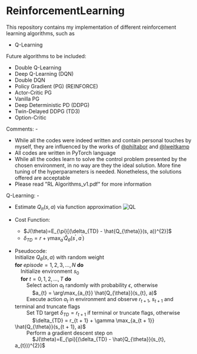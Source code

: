 # ReinforcementLearning
This repository contains my implementation of different reinforcement learning algorithms, such as
 - Q-Learning

Future algorithms to be included:
 - Double Q-Learning
 - Deep Q-Learning (DQN)
 - Double DQN
 - Policy Gradient (PG) (REINFORCE)
 - Actor-Critic PG
 - Vanilla PG
 - Deep Deterministic PD (DDPG)
 - Twin-Delayed DDPG (TD3)
 - Option-Critic

Comments: -
 - While all the codes were indeed written and contain personal touches by myself, they are influenced by the works of [@philtabor](https://github.com/philtabor) and [@lweitkamp](https://github.com/lweitkamp)
 - All codes are written in PyTorch language
 - While all the codes learn to solve the control problem presented by the chosen environment, in no way are they the ideal solution. More fine tuning of the hyperparameters is needed. Nonetheless, the solutions offered are acceptable
 - Please read "RL Algorithms_v1.pdf" for more information

Q-Learning: -
 - Estimate $Q_{\pi}(s, a)$ via function approximation
![QL](https://github.com/SaifAlWahaibi/ReinforcementLearning/assets/106843163/573616c2-038b-4845-8654-36cf31e9ee19)

 - Cost Function:
     - $J(\theta)=E_{\pi}[(\delta_{TD} - \hat{Q_{\theta}}(s, a))^{2}]$
     - $\delta_{TD} = r + \gamma \max_{a^{'}} \hat{Q}_{\theta}(s^{'}, a^{'})$

- Pseudocode:
<br>Initialize $Q_{\theta}(s, a)$ with random weight
<br>**for** $episode = 1, 2, 3, ..., N$ **do**
<br>&nbsp; &nbsp; Initialize environment $s_{0}$
<br>&nbsp; &nbsp; **for** $t = 0, 1, 2, ..., T$ **do**
<br>&nbsp; &nbsp; &nbsp; &nbsp; Select action $a_{t}$ randomly with probability $\epsilon$, otherwise
<br>&nbsp; &nbsp; &nbsp; &nbsp; &nbsp; &nbsp; $a_{t} = \arg\max_{a_{t}} \hat{Q_{\theta}}(s_{t}, a)$
<br>&nbsp; &nbsp; &nbsp; &nbsp; Execute action $a_{t}$ in environment and observe $r_{t + 1}$, $s_{t + 1}$ and terminal and truncate flags
<br>&nbsp; &nbsp; &nbsp; &nbsp; Set TD target $\delta_{TD} = r_{t + 1}$ if terminal or truncate flags, otherwise
<br>&nbsp; &nbsp; &nbsp; &nbsp; &nbsp; &nbsp; $\delta_{TD} = r_{t + 1} + \gamma \max_{a_{t + 1}} \hat{Q_{\theta}}(s_{t + 1}, a)$
<br>&nbsp; &nbsp; &nbsp; &nbsp; Perform a gradient descent step on
<br>&nbsp; &nbsp; &nbsp; &nbsp; &nbsp; &nbsp; $J(\theta)=E_{\pi}[(\delta_{TD} - \hat{Q_{\theta}}(s_{t}, a_{t}))^{2}]$
